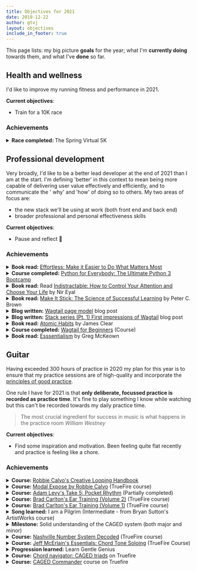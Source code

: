 ```yaml
---
title: Objectives for 2021 
date: 2019-12-22 
author: gtvj 
layout: objectives 
include_in_footer: true
---
```


This page lists: my big picture **goals** for the year; what I'm **currently doing** towards them, and what I've **done** so far.

## Health and wellness

I'd like to improve my running fitness and performance in 2021.

**Current objectives**:

* Train for a 10K race

<div class="progress">
    <h3>Achievements</h3>
    <details>
        <summary><strong>Race completed: </strong>The Spring Virtual 5K</summary>
        <p>Having followed an 11 week Garmin Coach adaptive plan I completed this on 27 March. It wasn't my fastest 5K (and was actually 2:45 off my best time from 2017). That said I <strong>did come in 32 seconds under my goal time.</strong></p>
        <p>I'm going to follow the advice now and just run easy for a couple of weeks while I identify my next goal.</p>
    </details>
</div>

## Professional development

Very broadly, I'd like to be a better lead developer at the end of 2021 than I am at the start. I'm defining 'better' in
this context to mean being more capable of delivering user value effectively and efficiently, and to communicate the '
why' and 'how' of doing so to others. My two areas of focus are:

* the new stack we'll be using at work (both front end and back end)
* broader professional and personal effectiveness skills

**Current objectives**:

* Pause and reflect 🤔

<div class="progress">
    <h3>Achievements</h3>
    <details>
        <summary><strong>Book read:</strong> <a href="https://gregmckeown.com/books/effortless/">Effortless: Make it Easier to Do What Matters Most</a></summary>
        <p>Good book. Lots of ideas that resonated but I expect I'll get more from it on a second pass.</p>
    </details>
    <details>
        <summary><strong>Course completed:</strong> <a href="https://learning.oreilly.com/videos/python-for-everybody/9781800562196/">Python for Everybody: The Ultimate Python 3 Bootcamp</a></summary>
        <p>Having done a bit of research I decided to use this course to structure my learning because it has beginner, intermediate, and advanced modules. Really good course.</p>
    </details>
    <details>
        <summary><strong>Book read:</strong> Read <a href="https://www.nirandfar.com/indistractable/">Indistractable: How to Control Your Attention and Choose Your Life</a> by Nir Eyal</summary>
        <p>This was good book which echoes much of what I'd read in Atomic Habits and Essentialism. I'd already done a LinkedIn Learaning course by the author (some time ago) so had adopted some of his recommendations already, but I got more from the book. I especially liked the advice relating to parenting.</p>
    </details>
    <details>
        <summary><strong>Book read:</strong> <a href="https://www.amazon.co.uk/Make-Stick-Science-Successful-Learning/dp/0674729013/">Make It Stick: The Science of Successful Learning</a> by Peter C. Brown</summary>
        <p>I got this book because I'm always trying to get better at learning. It containss lots of good practical advice.</p>
        <p>The key takeaways for me were:</p>
        <ul class="idea">
            <li><strong>Retrieval practice is very effective</strong>. Re-reading is not. The effort of retrieving knowledge strengthens its staying power.</li>
            <li><strong>When learning feels difficult it can be most effective</strong>. When learning feels easy it is unlikely to last.</li>
            <li><strong>Mixed practice is good</strong>. Repeating the same thing again and again is not.</li>
            <li><strong>Interleved practice is good</strong>. Perfecting something before moving on is not.</li>
            <li><strong>Spaced practice is good</strong>. Cramming is not.</li>
        </ul>
        <p>All of this is <em>hugely</em> valuable.</p>
    </details>
    <details>
        <summary><strong>Blog written:</strong> <a href="https://gtvj.github.io/2021/03/09/wagtail-pages.html">Wagtail page model</a> blog post</summary>
        <p>This is a tutorial post covering the basic steps and concepts of Wagtail page models and their relationship to Django models.</p>
    </details>
    <details>
        <summary><strong>Blog written:</strong> <a href="https://gtvj.github.io/2021/03/06/stack-series-first-impressions-wagtail.html">Stack series (Pt. 1) First impressions of Wagtail</a> blog post</summary>
        <p>This post brings together my initial thoughts and opinions about Wagtail</p>
    </details>
    <details>
        <summary><strong>Book read:</strong> <a href="https://jamesclear.com/atomic-habits">Atomic Habits</a> by James Clear</summary>
        <p>Another good book with a lot of great advice. I just feel a little sorry for it because I read it straight after Essentialism (which is a tough act to follow). Nonethelesss - there are a lot of great ideas here and I'll be re-reading it for sure. Two especially impactful/resonant ideas were: the difference between being "in motion" and "taking action", and; The lesson about not being able to choose if you're an egg or a potatoe (that'll make sense if you get the book).</p>
        <p><strong>Update:</strong> I re-read this book shortly afterwards and don't feel I'd really done it justice with the first reading. I got a lot more from it on second reading. It's an excellent book.</p>
    </details>
    <details>
        <summary><strong>Course completed:</strong> <a href="https://learnwagtail.com/wagtail-for-beginners/">Wagtail for Beginners</a> (Course)</summary>
        <p>This course is designed for developers who are new to Wagtail CMS. It's given me a reasonably solid grounding in Wagtail concepts and provided the basis for further research into specific areas.</p>
    </details>
    <details>
        <summary><strong>Book read:</strong> <a href="https://gregmckeown.com/books/essentialism/">Esssentialism</a> by Greg McKeown</summary>
        <p>This is the best book about personal effectiveness I've read in the last decade. </p>
        <p>In my opinion it's right up there with the 7 Habits of Highly Effective People by Stephen R. Covey and Getting Things Done by David Allen. Essentialism has profoundly impacted how I think about work (and life). I can't recommend it highly enough 😍</p>
        <p><strong>Update:</strong> having now re-read Essentialism I still think it's great.</p>
    </details>
</div>

## Guitar

Having exceeded 300 hours of practice in 2020 my plan for this year is to ensure that my practice sessions are of
high-quality and incorporate the [principles of good practice](/2021/01/01/components-of-good-practice.html).

One rule I have for 2021 is that **only deliberate, focussed practice is recorded as practice time**. It's fine to play
something I know while watching but this can't be recorded towards my daily practice time.

<blockquote>
The most crucial ingredient for success in music is what happens in the practice room
<cite>William Westney</cite>
</blockquote>

**Current objectives**:

* Find some inspiration and motivation. Been feeling quite flat recently and practice is feeling like a chore. 

<div class="progress">
    <h3>Achievements</h3>
    <details>
        <summary><strong>Course: </strong><a href="https://truefire.com/guitar-lessons/creative-looping-handbook/">Robbie Calvo's Creative Looping Handbook</a></summary>
        <p>Blasted through this course. Most useful insight: think about separation between your loops (one in the high register, one in low etc. and use the guitar switching to support this, where appropriate)</p>
    </details>
    <details>
        <summary><strong>Course: </strong><a href="https://truefire.com/techniques-guitar-lessons/modal-expose/">Modal Expose by Robbie Calvo</a> (TrueFire course)</summary>
        <p>Great course and I've now got a grounding in the modes. I know what the modes are, how to identify them, the relevant fingerings and arpeggios. It'll take me a lifetime to master but I'm able to now jump straight in to improvising, say, a C# phryigian progression and play over it. That's a big jump for me.</p>
    </details>
    <details>
        <summary><strong>Course:</strong> <a href="https://truefire.com/rhythm-guitar-lessons/take-5-pocket/c1459">Adam Levy's Take 5: Pocket Rhythm</a> (Partially completed)</summary>
        <p>Good little course. I only learned the first three songs from this five song course. Felt I got enough from those to move on to something else.</p>
    </details>
    <details>
        <summary><strong>Course:</strong> <a href="https://truefire.com/ear-training-guitar-lessons/guitar-lab-vol-2/">Brad Carlton's Ear Training (Volume 2)</a> (TrueFire course)</summary>
        <p>Part 2 of this series. Pretty good. I feel more able to recognise chord progressions but still got some of the examples wrong (only a very small proportion though - less than one in ten).</p>
    </details>
    <details>
        <summary><strong>Course:</strong> <a href="https://truefire.com/ear-training-guitar-lessons/guitar-lab-vol-1/c1481">Brad Carlton's Ear Training (Volume 1)</a> (TrueFire course)</summary>
        <p>Good introductory course. A lot of the material I was already familiar with but a couple of things were either new or I'd forgotten:</p>
        <ul>
            <li>You can use the chords in a progression to work out the 'theoretical' key. For example, if you've got two major chords a whole step apart, they must be the IV and V of a scale</li>
            <li>There is the 'street' key for a song and the 'theoretical' key for a song. For example, if you're playing a song with two chords - say, C Major and D Major, you might use the 'street' key to tell other musicians what key it's in (for example, "Let's play blah in C") but you'd need to know the theoretical key to know which scale the solo should be in (which, in this case, would be whatever scales has C and D as the IV and V)</li>
        </ul>
    </details>
    <details>
        <summary><strong>Song learned:</strong> I am a Pilgrim (Intermediate - from Bryan Sutton's ArtistWorks course)</summary>
        <p>I've learned this song but decided not to submit it as a Video Exchange.</p>
    </details>
    <details>
        <summary><strong>Milestone:</strong> Solid understanding of the CAGED system (both major and minor)</summary>
        <p>I've developed a good working knowledge of the CAGED system. I can play:</p>
        <ul>
            <li>The major shapes, arpeggios, scale forms (both major and pentatonic)</li>
            <li>The minor shapes and arpeggios</li>
        </ul>
    </details>
    <details>
        <summary><strong>Course:</strong> <a href="https://truefire.com/guitar-lessons/nashville-number-system-decoded/c952">Nashville Number System Decoded</a> (TrueFire course)</summary>
        <p>This is a good course which complimented my recent study of the CAGED system. The number system is really quite straightforward. Specific takeaways were:</p>
        <ul>
            <li>Most of the time you can <strong>work out the key a song</strong> is in by determining whether which diatonic key shares the chords. Search the web for 'Diatonic chord chart' to help with this. For example, if the song has the chords A Maj, B min and C# min then it's in G.  </li>
            <li>The <strong>'1-4-5 zig zag (or bolt)'</strong> will allow you to easily find the 1, 4 and 5 notes which are both above and below a given root note on the 6th or 5th string.</li>
            <li>The <strong>relative major and minor</strong> share the same notes. For example, C Major and A minor share the same notes. This means that you might not need to think about minor keys and can instead think about everything in the major key.</li>
        </ul>
    </details>
    <details>
        <summary><strong>Course:</strong> <a href="https://truefire.com/essentials-guitar-lessons/chord-tone-soloing/c1157">Jeff McErlain's Essentials: Chord Tone Soloing</a> (TrueFire Course)</summary>
        <p>I chose this course because I'm interested to know how to play over chord changes. After about a third of the course I realised that composing solos just isn't something I'm interested in doing at this time. I watched the final two thirds but didn't really engage with the exercises.</p>
        <p>The key lesson, for me at this stage in my playing, was to focus on 'strong notes' at the right time. These will be chord tones which might not appear in the of the overall scale that's being used to play over the progression. Getting the timing right helps emphasise the movement to the new chord.</p>
        <p>Nothing at all wrong with this course. Just not the right time for it.</p>
    </details>
    <details>
        <summary><strong>Progression learned:</strong> Learn Gentle Genius</summary>
        <p>This is a nice chord progression played in the style of Curtis Mayfield (with lots of interesting fills etc.). It is very similar sounding to People Get Ready.</p>
    </details>
    <details>
        <summary><strong>Course:</strong> <a href="https://truefire.com/theory-guitar-lessons/chord-navigator-caged-triads/c1011">Chord navigator: CAGED triads</a> on Truefire</summary>
        <p>This course was a continuation of my work to improve my fretboard knowledge. Completing this course added to my knowledge of the CAGED system by:</p>
        <ul>
            <li>Improving my understanding of the triad shapes within the CAGED system</li>
            <li>Introducing me to the minor triad shapes and inversions</li>
            <li>Introducing me to the structure of augmented and diminished triads</li>
        </ul>
    </details>
    <details>
        <summary><strong>Course:</strong> <a href="https://truefire.com/techniques-guitar-lessons/caged-commander/">CAGED Commander</a> course on Truefire</summary>
        <p>My goal for this course was to improve my fretboard knowledge. I've learned all exercises but skipped sections where specific guitar solos are taught.</p> 
        <p>Completing this course significantly expanded on my knowledge of the CAGED system. New knowledge includes:</p>
        <ul>
            <li>all five arpeggio shapes and associated framing and trill exercises</li>
            <li>all C Major double stops</li>
            <li>a sense of the 1-3-5 relationships within the arpeggio shapes</li>
            <li>diatonic third interval shapes up the neck (In C Major, these are: CE, DF, EG, FA, GB, AC and BD)</li>
            <li>diatonic sixth shapes up the neck (In C Major, these are: CA, DB, EC, FD, GE, AF and BG)</li>
            <li>connecting the shapes using the 'half-step whole' or 'whole-step half' approach</li>
        </ul>
    </details>
</div>